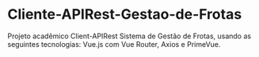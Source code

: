 # Cliente-APIRest-Gestao-de-Frotas
Projeto acadêmico Client-APIRest Sistema de Gestão de Frotas, usando as seguintes tecnologias: Vue.js com Vue Router, Axios e PrimeVue.
